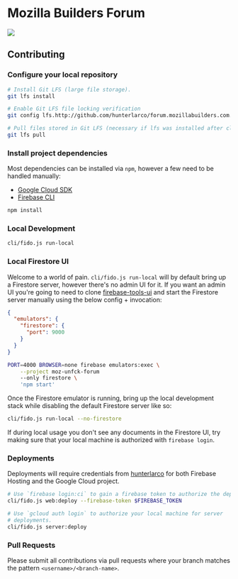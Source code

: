 # Mozilla Builders Forum

![](https://github.com/hunterlarco/forum.mozillabuilders.com/workflows/ci/badge.svg)

## Contributing

### Configure your local repository

```sh
# Install Git LFS (large file storage).
git lfs install

# Enable Git LFS file locking verification
git config lfs.http://github.com/hunterlarco/forum.mozillabuilders.com.git/info/lfs.locksverify true

# Pull files stored in Git LFS (necessary if lfs was installed after clone).
git lfs pull
```

### Install project dependencies

Most dependencies can be installed via `npm`, however a few need to be handled
manually:

- [Google Cloud SDK](https://cloud.google.com/sdk/docs/install)
- [Firebase CLI](https://firebase.google.com/docs/cli#install_the_firebase_cli)

```sh
npm install
```

### Local Development

```sh
cli/fido.js run-local
```

### Local Firestore UI

Welcome to a world of pain. `cli/fido.js run-local` will by default bring up a
Firestore server, however there's no admin UI for it. If you want an admin UI
you're going to need to clone
[firebase-tools-ui](https://github.com/firebase/firebase-tools-ui) and start the
Firestore server manually using the below config + invocation:

```json
{
  "emulators": {
    "firestore": {
      "port": 9000
    }
  }
}
```

```sh
PORT=4000 BROWSER=none firebase emulators:exec \
    --project moz-unfck-forum
    --only firestore \
    'npm start'
```

Once the Firestore emulator is running, bring up the local development stack
while disabling the default Firestore server like so:

```sh
cli/fido.js run-local --no-firestore
```

If during local usage you don't see any documents in the Firestore UI, try
making sure that your local machine is authorized with `firebase login`.

### Deployments

Deployments will require credentials from
[hunterlarco](https://github.com/hunterlarco) for both Firebase Hosting and the
Google Cloud project.

```sh
# Use `firebase login:ci` to gain a firebase token to authorize the deployment.
cli/fido.js web:deploy --firebase-token $FIREBASE_TOKEN

# Use `gcloud auth login` to authorize your local machine for server
# deployments.
cli/fido.js server:deploy
```

### Pull Requests

Please submit all contributions via pull requests where your branch matches the
pattern `<username>/<branch-name>`.
